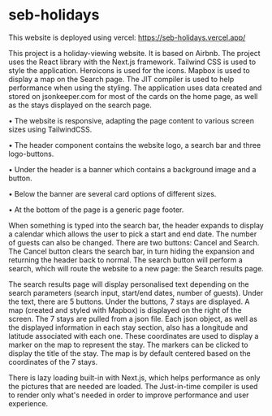 # seb-holidays

This website is deployed using vercel: https://seb-holidays.vercel.app/

This project is a holiday-viewing website. It is based on Airbnb. The project uses the React library with the Next.js framework. Tailwind CSS is used to style the application. Heroicons is used for the icons. Mapbox is used to display a map on the Search page. The JIT compiler is used to help performance when using the styling. The application uses data created and stored on jsonkeeper.com for most of the cards on the home page, as well as the stays displayed on the search page.

• The website is responsive, adapting the page content to various screen sizes using TailwindCSS.

• The header component contains the website logo, a search bar and three logo-buttons.

• Under the header is a banner which contains a background image and a button.

• Below the banner are several card options of different sizes.

• At the bottom of the page is a generic page footer.

When something is typed into the search bar, the header expands to display a calendar which allows the user to pick a start and end date. The number of guests can also be changed. There are two buttons: Cancel and Search. The Cancel button clears the search bar, in turn hiding the expansion and returning the header back to normal. The search button will perform a search, which will route the website to a new page: the Search results page.

The search results page will display personalised text depending on the search parameters (search input, start/end dates, number of guests). Under the text, there are 5 buttons. Under the buttons, 7 stays are displayed. A map (created and styled with Mapbox) is displayed on the right of the screen. The 7 stays are pulled from a json file. Each json object, as well as the displayed information in each stay section, also has a longitude and latitude associated with each one. These coordinates are used to display a marker on the map to represent the stay. The markers can be clicked to display the title of the stay. The map is by default centered based on the coordinates of the 7 stays.

There is lazy loading built-in with Next.js, which helps performance as only the pictures that are needed are loaded.
The Just-in-time compiler is used to render only what's needed in order to improve performance and user experience.




